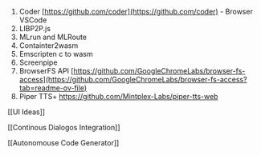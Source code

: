 1. Coder [https://github.com/coder](https://github.com/coder) - Browser VSCode
2. LIBP2P.js
3. MLrun and MLRoute
4. Containter2wasm
5. Emscripten c to wasm
6. Screenpipe
7. BrowserFS API [https://github.com/GoogleChromeLabs/browser-fs-access](https://github.com/GoogleChromeLabs/browser-fs-access?tab=readme-ov-file)
8. Piper TTS+ https://github.com/Mintplex-Labs/piper-tts-web

[[UI Ideas]]

[[Continous Dialogos Integration]]

[[Autonomouse Code Generator]]